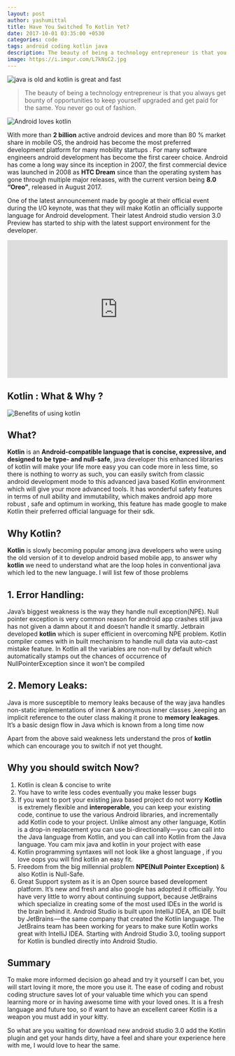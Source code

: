 ```yaml
---
layout: post
author: yashumittal
title: Have You Switched To Kotlin Yet?
date: 2017-10-01 03:35:00 +0530
categories: code
tags: android coding kotlin java
description: The beauty of being a technology entrepreneur is that you always get bounty of opportunities to keep yourself upgraded and get paid for the same. You never go out of fashion.
image: https://i.imgur.com/L7kNsC2.jpg
---
```


![java is old and kotlin is great and fast](https://i.imgur.com/L7kNsC2.jpg)

<blockquote>
The beauty of being a technology entrepreneur is that you always get bounty of opportunities to keep yourself upgraded and get paid for the same. You never go out of fashion.
</blockquote>

![Android loves kotlin](https://i.imgur.com/JrtAzDX.png)

With more than **2 billion** active android devices and more than 80 % market share in mobile OS, the android has become the most preferred development platform for many mobility startups . For many software engineers android development has become the first career choice. Android has come a long way since its inception in 2007, the first commercial device was launched in 2008 as **HTC Dream** since than the operating system has gone through multiple major releases, with the current version being **8.0 “Oreo”**, released in August 2017.

One of the latest announcement made by google at their official event during the I/O keynote, was that they will make Kotlin an officially supporte language for Android development. Their latest Android studio version 3.0 Preview has started to ship with the latest support environment for the developer.

<iframe width="100%" height="315" src="https://www.youtube.com/embed/NjE55HsyKcw?rel=0" frameborder="0" allow="autoplay; encrypted-media" allowfullscreen></iframe>

## Kotlin : What & Why ?

![Benefits of using kotlin](https://i.imgur.com/7zKq7Sf.png)

## What?

**Kotlin** is an **Android-compatible language that is concise, expressive, and designed to be type- and null-safe**, java developer this enhanced libraries of kotlin will make your life more easy you can code more in less time, so there is nothing to worry as such, you can easily switch from classic android development mode to this advanced java based Kotlin environment which will give your more advanced tools. It has wonderful safety features in terms of null ability and immutability, which makes android app more robust , safe and optimum in working, this feature has made google to make Kotlin their preferred official language for their sdk.

## Why Kotlin?

**Kotlin** is slowly becoming popular among java developers who were using the old version of it to develop android based mobile app, to answer why **kotlin** we need to understand what are the loop holes in conventional java which led to the new language. I will list few of those problems

## 1. Error Handling:

Java’s biggest weakness is the way they handle null exception(NPE). Null pointer exception is very common reason for android app crashes still java has not given a damn about it and doesn’t handle it smartly. Jetbrain developed **kotlin** which is super efficient in overcoming NPE problem. Kotlin compiler comes with in built mechanism to handle null data via auto-cast mistake feature. In Kotlin all the variables are non-null by default which automatically stamps out the chances of occurrence of NullPointerException since it won’t be compiled

## 2. Memory Leaks:

Java is more susceptible to memory leaks because of the way java handles non-static implementations of inner & anonymous inner classes ,keeping an implicit reference to the outer class making it prone to **memory leakages**. It’s a basic design flow in Java which is known from a long time now

Apart from the above said weakness lets understand the pros of **kotlin** which can encourage you to switch if not yet thought.

## Why you should switch Now?

1. Kotlin is clean & concise to write
2. You have to write less codes eventually you make lesser bugs
3. If you want to port your existing java based project do not worry **Kotlin** is extremely flexible and **interoperable**, you can keep your existing code, continue to use the various Android libraries, and incrementally add Kotlin code to your project. Unlike almost any other language, Kotlin is a drop-in replacement you can use bi-directionally — you can call into the Java language from Kotlin, and you can call into Kotlin from the Java language. You cam mix java and kotlin in your project with ease
4. Kotlin programming syntaxes will not look like a ghost language , if you love oops you will find kotlin an easy fit.
5. Freedom from the big millennial problem **NPE(Null Pointer Exception)** & also Kotlin is Null-Safe.
6. Great Support system as it is an Open source based development platform. It’s new and fresh and also google has adopted it officially. You have very little to worry about continuing support, because JetBrains which specialize in creating some of the most used IDEs in the world is the brain behind it. Android Studio is built upon IntelliJ IDEA, an IDE built by JetBrains — the same company that created the Kotlin language. The JetBrains team has been working for years to make sure Kotlin works great with IntelliJ IDEA. Starting with Android Studio 3.0, tooling support for Kotlin is bundled directly into Android Studio.

## Summary

To make more informed decision go ahead and try it yourself I can bet, you will start loving it more, the more you use it. The ease of coding and robust coding structure saves lot of your valuable time which you can spend learning more or in having awesome time with your loved ones. It is a fresh language and future too, so if want to have an excellent career Kotlin is a weapon you must add in your kitty.

So what are you waiting for download new android studio 3.0 add the Kotlin plugin and get your hands dirty, have a feel and share your experience here with me, I would love to hear the same.
